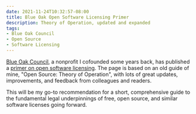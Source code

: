 ```yaml
---
date: 2021-11-24T10:32:57-08:00
title: Blue Oak Open Software Licensing Primer
description: Theory of Operation, updated and expanded
tags:
- Blue Oak Council
- Open Source
- Software Licensing
---
```


[Blue Oak Council](https://blueoakcouncil.org), a nonprofit I cofounded some years back, has published a [primer on open software licensing](https://blueoakcouncil.org/primer).  The page is based on an old guide of mine, "Open Source: Theory of Operation", with lots of great updates, improvements, and feedback from colleagues and readers.

This will be my go-to recommendation for a short, comprehensive guide to the fundamental legal underpinnings of free, open source, and similar software licenses going forward.

